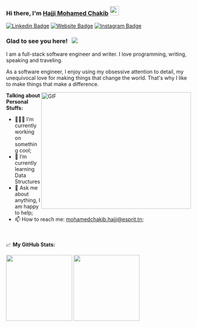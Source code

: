 ### Hi there, I'm <a href="" target="_blank">Hajji Mohamed Chakib</a> <img src="https://media.giphy.com/media/hvRJCLFzcasrR4ia7z/giphy.gif" width="25px">

[![Linkedin Badge](https://img.shields.io/badge/-LinkedIn-0e76a8?style=flat-square&logo=Linkedin&logoColor=white)](https://www.linkedin.com/in/mohamed-chakib-hajji-a9129b166/)
[![Website Badge](https://img.shields.io/badge/Website-3b5998?style=flat-square&logo=google-chrome&logoColor=white)](https://mohamedchakibhajji.github.io/porfolio/)
[![Instagram Badge](https://img.shields.io/badge/-Instagram-e4405f?style=flat-square&logo=Instagram&logoColor=white)](https://www.instagram.com/chekibelhajji/)
### Glad to see you here! &nbsp; ![](https://visitor-badge.glitch.me/badge?page_id=mohamedchakibhajji.mohamedchakibhajji)

I am a full-stack software engineer and writer. I love programming, writing, speaking and traveling.

As a software engineer, I enjoy using my obsessive attention to detail, my unequivocal love for making things that change the world. That's why I like to make things that make a difference.

<img align="right" alt="GIF" src="https://github.com/Gapur/Gapur/blob/master/coding.gif?raw=true" width="408" height="318" />
  

**Talking about Personal Stuffs:**

- 👨🏻‍💻 I’m currently working on something cool;
- 🚀 I’m currently learning Data Structures 
- 💬 Ask me about anything, I am happy to help;
- 📫 How to reach me: mohamedchakib.hajji@esprit.tn;


</br>


📈 **My GitHub Stats:**

<p>
  <img height="180em" src="https://github-readme-stats.vercel.app/api?username=mohamedchakibhajji&show_icons=true&hide_border=true&&count_private=true&include_all_commits=true" />
  <img height="180em" src="https://github-readme-stats.vercel.app/api/top-langs/?username=mohamedchakibhajji&exclude_repo=KNN-Image-Classification&show_icons=true&hide_border=true&layout=compact&langs_count=8"/>
</p>



